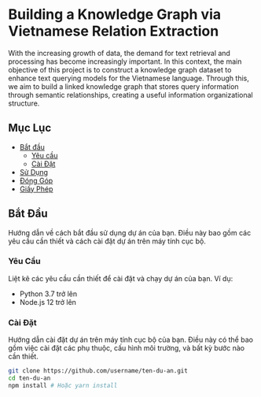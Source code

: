 # Building a Knowledge Graph via Vietnamese Relation Extraction

With the increasing growth of data, the demand for text retrieval and processing has become increasingly important. In this context, the main objective of this project is to construct a knowledge graph dataset to enhance text querying models for the Vietnamese language. Through this, we aim to build a linked knowledge graph that stores query information through semantic relationships, creating a useful information organizational structure.
## Mục Lục

- [Bắt đầu](#bắt-đầu)
  - [Yêu cầu](#yêu-cầu)
  - [Cài Đặt](#cài-đặt)
- [Sử Dụng](#sử-dụng)
- [Đóng Góp](#đóng-góp)
- [Giấy Phép](#giấy-phép)

## Bắt Đầu

Hướng dẫn về cách bắt đầu sử dụng dự án của bạn. Điều này bao gồm các yêu cầu cần thiết và cách cài đặt dự án trên máy tính cục bộ.

### Yêu Cầu

Liệt kê các yêu cầu cần thiết để cài đặt và chạy dự án của bạn. Ví dụ:

- Python 3.7 trở lên
- Node.js 12 trở lên

### Cài Đặt

Hướng dẫn cài đặt dự án trên máy tính cục bộ của bạn. Điều này có thể bao gồm việc cài đặt các phụ thuộc, cấu hình môi trường, và bất kỳ bước nào cần thiết.

```bash
git clone https://github.com/username/ten-du-an.git
cd ten-du-an
npm install # Hoặc yarn install
